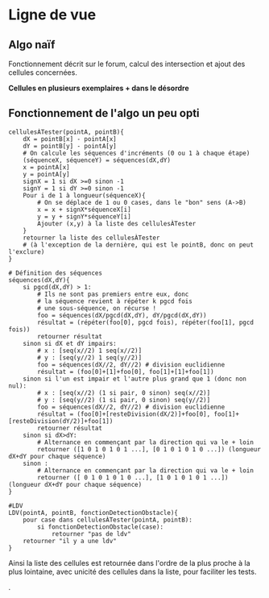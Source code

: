 # Ligne de vue

## Algo naïf

Fonctionnement décrit sur le forum, calcul des intersection et ajout des cellules concernées.

**Cellules en plusieurs exemplaires + dans le désordre**

## Fonctionnement de l'algo un peu opti

```
cellulesÀTester(pointA, pointB){
    dX = pointB[x] - pointA[x]
    dY = pointB[y] - pointA[y]
    # On calcule les séquences d'incréments (0 ou 1 à chaque étape)
    (séquenceX, séquenceY) = séquences(dX,dY)
    x = pointA[x]
    y = pointA[y]
    signX = 1 si dX >=0 sinon -1
    signY = 1 si dY >=0 sinon -1
    Pour i de 1 à longueur(séquenceX){
        # On se déplace de 1 ou 0 cases, dans le "bon" sens (A->B)
        x = x + signX*séquenceX[i]
        y = y + signY*séquenceY[i]
        Ajouter (x,y) à la liste des cellulesÀTester
    }
    retourner la liste des cellulesÀTester
    # (à l'exception de la dernière, qui est le pointB, donc on peut l'exclure)
}

# Définition des séquences
séquences(dX,dY){
    si pgcd(dX,dY) > 1:
        # Ils ne sont pas premiers entre eux, donc
        # la séquence revient à répéter k pgcd fois
        # une sous-séquence, on récurse !
        foo = séquences(dX/pgcd(dX,dY), dY/pgcd(dX,dY))
        résultat = (répéter(foo[0], pgcd fois), répéter(foo[1], pgcd fois))
        retourner résultat
    sinon si dX et dY impairs:
        # x : [seq(x//2) 1 seq(x//2)]
        # y : [seq(y//2) 1 seq(y//2)]
        foo = séquences(dX//2, dY//2) # division euclidienne
        résultat = (foo[0]+[1]+foo[0], foo[1]+[1]+foo[1])
    sinon si l'un est impair et l'autre plus grand que 1 (donc non nul):
        # x : [seq(x//2) (1 si pair, 0 sinon) seq(x//2)]
        # y : [seq(y//2) (1 si pair, 0 sinon) seq(y//2)]
        foo = séquences(dX//2, dY//2) # division euclidienne
        résultat = (foo[0]+[resteDivision(dX/2)]+foo[0], foo[1]+[resteDivision(dY/2)]+foo[1])
        retourner résultat
    sinon si dX>dY:
        # Alternance en commençant par la direction qui va le + loin
        retourner ([1 0 1 0 1 0 1 ...], [0 1 0 1 0 1 0 ...]) (longueur dX+dY pour chaque séquence)
    sinon :
        # Alternance en commençant par la direction qui va le + loin
        retourner ([ 0 1 0 1 0 1 0 ...], [1 0 1 0 1 0 1 ...]) (longueur dX+dY pour chaque séquence)
}

#LDV
LDV(pointA, pointB, fonctionDetectionObstacle){
    pour case dans cellulesÀTester(pointA, pointB):
        si fonctionDetectionObstacle(case):
            retourner "pas de ldv"
    retourner "il y a une ldv"
}
```

Ainsi la liste des cellules est retournée dans l'ordre de la plus proche à la plus lointaine, avec unicité des cellules dans la liste, pour faciliter les tests.




.
